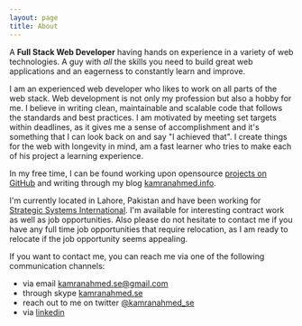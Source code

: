 ```yaml
---
layout: page
title: About
---
```


A **Full Stack Web Developer** having hands on experience in a variety of web technologies. A guy with *all* the skills you need to build great web applications and an eagerness to constantly learn and improve. 

I am an experienced web developer who likes to work on all parts of the web stack. Web development is not only my profession but also a hobby for me. I believe in writing clean, maintainable and scalable code that follows the standards and best practices. I am motivated by meeting set targets within deadlines, as it gives me a sense of accomplishment and it's something that I can look back on and say "I achieved that". I create things for the web with longevity in mind, am a fast learner who tries to make each of his project a learning experience.

In my free time, I can be found working upon opensource [projects on GitHub](http://github.com/kamranahmedse) and writing through my blog [kamranahmed.info](http://kamranahmed.info).

I'm currently located in Lahore, Pakistan and have been working for [Strategic Systems International](http://ssidecisions.com). I'm available for interesting contract work as well as job opportunities. Also please do not hesitate to contact me if you have any full time job opportunities that require relocation, as I am ready to relocate if the job opportunity seems appealing.

If you want to contact me, you can reach me via one of the following communication channels:

- via email <a href="mailto:kamranahmed.se@gmail.com">kamranahmed.se@gmail.com</a>
- through skype <a href="skype:kamranahmed.se?add">kamranahmed.se</a>
- reach out to me on twitter [@kamranahmed_se](http://twitter.com/kamranahmed_se)
- via [linkedin](http://linkedin.com/in/kaamranahmed)